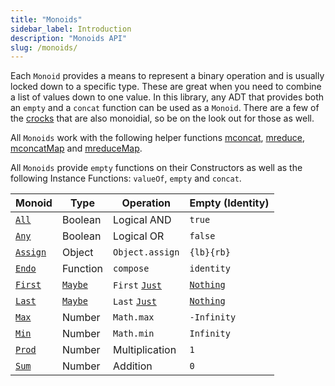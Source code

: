 ```yaml
---
title: "Monoids"
sidebar_label: Introduction
description: "Monoids API"
slug: /monoids/
---
```


Each `Monoid` provides a means to represent a binary operation and is usually
locked down to a specific type. These are great when you need to combine a list
of values down to one value. In this library, any ADT that provides both
an `empty` and a `concat` function can be used as a `Monoid`. There are a few
of the [crocks][crocks] that are also monoidial, so be on the look out for those
as well.

All `Monoids` work with the following helper functions
[mconcat][mconcat], [mreduce][mreduce], [mconcatMap][mconcatmap] and [mreduceMap][mreducemap].

All `Monoids` provide `empty` functions on their Constructors as well
as the following Instance Functions: `valueOf`, `empty` and `concat`.

| Monoid | Type | Operation | Empty (Identity) |
|---|---|---|---|
| [`All`][All] | Boolean | Logical AND | `true` |
| [`Any`][Any] | Boolean | Logical OR | `false` |
| [`Assign`][Assign] | Object | `Object.assign` | `{lb}{rb}` |
| [`Endo`][Endo] | Function | `compose` | `identity` |
| [`First`][First] | [`Maybe`][Maybe] | `First` [`Just`][just] | [`Nothing`][nothing] |
| [`Last`][Last] | [`Maybe`][Maybe] | `Last` [`Just`][just] | [`Nothing`][nothing] |
| [`Max`][Max] | Number | `Math.max` | `-Infinity` |
| [`Min`][Min] | Number | `Math.min` | `Infinity` |
| [`Prod`][Prod] | Number | Multiplication | `1` |
| [`Sum`][Sum] | Number | Addition | `0` |

[crocks]: ../crocks/
[mconcat]: ../functions/helpers#mconcat
[mreduce]: ../functions/helpers#mreduce
[mconcatMap]: ../functions/helpers#mconcatmap
[mreduceMap]: ../functions/helpers#mreducemap

[Maybe]: ../crocks/Maybe
[just]: ../crocks/Maybe#just
[nothing]: ../crocks/Maybe#nothing

[All]: All
[Any]: Any
[Assign]: Assign
[Endo]: Endo
[First]: First
[Last]: Last
[Max]: Max
[Min]: Min
[Prod]: Prod
[Sum]: Sum
